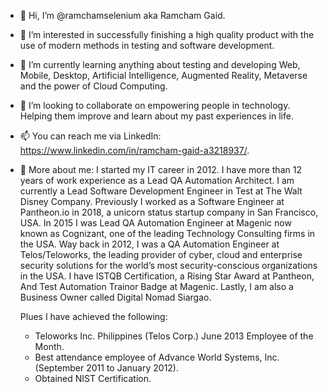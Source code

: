 - 👋 Hi, I’m @ramchamselenium aka Ramcham Gaid.
- 👀 I’m interested in successfully finishing a high quality product with the use of modern methods in testing and software development.
- 🌱 I’m currently learning anything about testing and developing Web, Mobile, Desktop, Artificial Intelligence, Augmented Reality, Metaverse and the power of Cloud Computing. 
- 💞️ I’m looking to collaborate on empowering people in technology. Helping them improve and learn about my past experiences in life. 
- 📫 You can reach me via LinkedIn: https://www.linkedin.com/in/ramcham-gaid-a3218937/.

- :speech_balloon: More about me:
  I started my IT career in 2012. I have more than 12 years of work experience as a Lead QA Automation Architect. I am currently a Lead Software Development Engineer in Test at The Walt Disney Company. Previously I worked as a Software Engineer at Pantheon.io in 2018, a unicorn status startup company in San Francisco, USA. In 2015 I was Lead QA Automation Engineer at Magenic now known as Cognizant, one of the leading Technology Consulting firms in the USA. Way back in 2012, I was a QA Automation Engineer at Telos/Teloworks, the leading provider of cyber, cloud and enterprise security solutions for the world’s most security-conscious organizations in the USA. I have ISTQB Certification, a Rising Star Award at Pantheon, And Test Automation Trainor Badge at Magenic. Lastly, I am also a Business Owner called Digital Nomad Siargao.

  Plues I have achieved the following: 
   - Teloworks Inc. Philippines (Telos Corp.) June 2013 Employee of the Month.
   - Best attendance employee of Advance World Systems, Inc. (September 2011 to January 2012).
   - Obtained NIST Certification.

<!---
ramchamselenium/ramchamselenium is a ✨ special ✨ repository because its `README.md` (this file) appears on your GitHub profile.
You can click the Preview link to take a look at your changes.
--->
